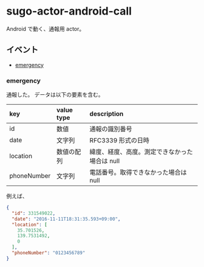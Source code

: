 # sugo-actor-android-call

Android で動く、通報用 actor。


## イベント

+ [emergency](#event/emergency)


### <span id="event/emergency">emergency </span>

通報した。
データは以下の要素を含む。

|key|value type|description|
|:--|:--|:--|
|id|数値|通報の識別番号|
|date|文字列|RFC3339 形式の日時|
|location|数値の配列|緯度、経度、高度。測定できなかった場合は null|
|phoneNumber|文字列|電話番号。取得できなかった場合は null|

例えば、

```json
{
  "id": 331549022,
  "date": "2016-11-11T18:31:35.593+09:00",
  "location": [
    35.701526,
    139.7531492,
    0
  ],
  "phoneNumber": "0123456789"
}
```
